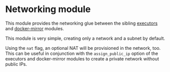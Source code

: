 # Networking module

This module provides the networking glue between the sibling [executors](https://registry.terraform.io/modules/sourcegraph/executors/google/5.3.1/submodules/executors) and [docker-mirror](https://registry.terraform.io/modules/sourcegraph/executors/google/5.3.1/submodules/docker-mirror) modules.

This module is very simple, creating only a network and a subnet by default.

Using the `nat` flag, an optional NAT will be provisioned in the network, too. This can be useful in conjunction with the `assign_public_ip` option of the executors and docker-mirror modules to create a private network without public IPs.
